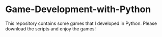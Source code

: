 # Game-Development-with-Python
This repository contains some games that I developed in Python. Please download the scripts and enjoy the games!
